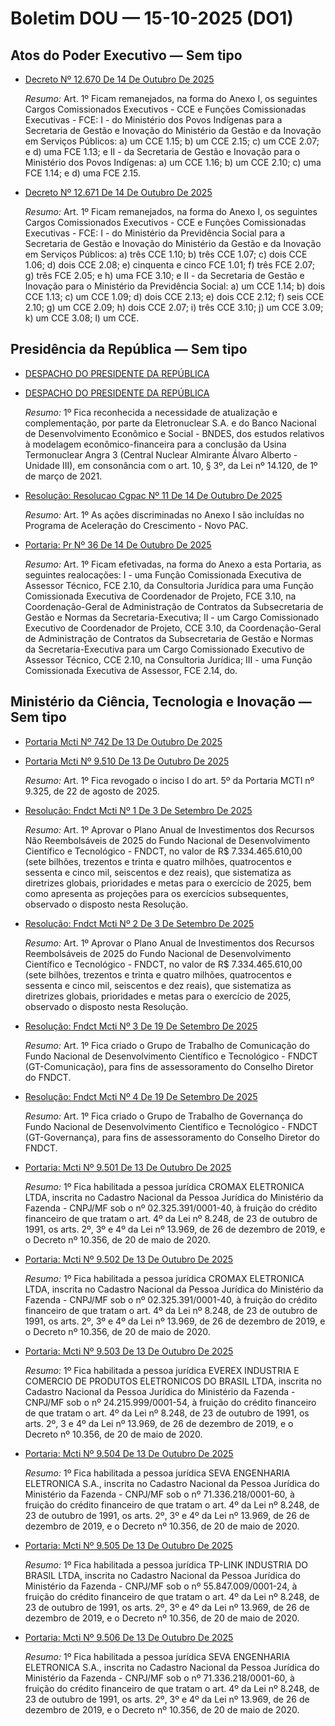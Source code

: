 # Boletim DOU — 15-10-2025 (DO1)

## Atos do Poder Executivo — Sem tipo

- [Decreto Nº 12.670 De 14 De Outubro De 2025](https://www.in.gov.br/web/dou/-/decreto-n-12.670-de-14-de-outubro-de-2025-662786067)
  
  _Resumo:_ Art. 1º Ficam remanejados, na forma do Anexo I, os seguintes Cargos Comissionados Executivos - CCE e Funções Comissionadas Executivas - FCE: I - do Ministério dos Povos Indígenas para a Secretaria de Gestão e Inovação do Ministério da Gestão e da Inovação em Serviços Públicos: a) um CCE 1.15; b) um CCE 2.15; c) um CCE 2.07; e d) uma FCE 1.13; e II - da Secretaria de Gestão e Inovação para o Ministério dos Povos Indígenas: a) um CCE 1.16; b) um CCE 2.10; c) uma FCE 1.14; e d) uma FCE 2.15.

- [Decreto Nº 12.671 De 14 De Outubro De 2025](https://www.in.gov.br/web/dou/-/decreto-n-12.671-de-14-de-outubro-de-2025-662786090)
  
  _Resumo:_ Art. 1º Ficam remanejados, na forma do Anexo I, os seguintes Cargos Comissionados Executivos - CCE e Funções Comissionadas Executivas - FCE: I - do Ministério da Previdência Social para a Secretaria de Gestão e Inovação do Ministério da Gestão e da Inovação em Serviços Públicos: a) três CCE 1.10; b) três CCE 1.07; c) dois CCE 1.06; d) dois CCE 2.08; e) cinquenta e cinco FCE 1.01; f) três FCE 2.07; g) três FCE 2.05; e h) uma FCE 3.10; e II - da Secretaria de Gestão e Inovação para o Ministério da Previdência Social: a) um CCE 1.14; b) dois CCE 1.13; c) um CCE 1.09; d) dois CCE 2.13; e) dois CCE 2.12; f) seis CCE 2.10; g) um CCE 2.09; h) dois CCE 2.07; i) três CCE 3.10; j) um CCE 3.09; k) um CCE 3.08; l) um CCE.

## Presidência da República — Sem tipo

- [DESPACHO DO PRESIDENTE DA REPÚBLICA](https://www.in.gov.br/web/dou/-/despacho-do-presidente-da-republica-662783809)

- [DESPACHO DO PRESIDENTE DA REPÚBLICA](https://www.in.gov.br/web/dou/-/despacho-do-presidente-da-republica-662776674)
  
  _Resumo:_ 1º Fica reconhecida a necessidade de atualização e complementação, por parte da Eletronuclear S.A. e do Banco Nacional de Desenvolvimento Econômico e Social - BNDES, dos estudos relativos à modelagem econômico-financeira para a conclusão da Usina Termonuclear Angra 3 (Central Nuclear Almirante Álvaro Alberto - Unidade III), em consonância com o art. 10, § 3º, da Lei nº 14.120, de 1º de março de 2021.

- [Resolução: Resolucao Cgpac Nº 11 De 14 De Outubro De 2025](https://www.in.gov.br/web/dou/-/resolucao-cgpac-n-11-de-14-de-outubro-de-2025-662786234)
  
  _Resumo:_ Art. 1º As ações discriminadas no Anexo I são incluídas no Programa de Aceleração do Crescimento - Novo PAC.

- [Portaria: Pr Nº 36 De 14 De Outubro De 2025](https://www.in.gov.br/web/dou/-/portaria-secom/pr-n-36-de-14-de-outubro-de-2025-662783965)
  
  _Resumo:_ Art. 1º Ficam efetivadas, na forma do Anexo a esta Portaria, as seguintes realocações: I - uma Função Comissionada Executiva de Assessor Técnico, FCE 2.10, da Consultoria Jurídica para uma Função Comissionada Executiva de Coordenador de Projeto, FCE 3.10, na Coordenação-Geral de Administração de Contratos da Subsecretaria de Gestão e Normas da Secretaria-Executiva; II - um Cargo Comissionado Executivo de Coordenador de Projeto, CCE 3.10, da Coordenação-Geral de Administração de Contratos da Subsecretaria de Gestão e Normas da Secretaria-Executiva para um Cargo Comissionado Executivo de Assessor Técnico, CCE 2.10, na Consultoria Jurídica; III - uma Função Comissionada Executiva de Assessor, FCE 2.14, do.

## Ministério da Ciência, Tecnologia e Inovação — Sem tipo

- [Portaria Mcti Nº 742 De 13 De Outubro De 2025](https://www.in.gov.br/web/dou/-/portaria-mcti-n-742-de-13-de-outubro-de-2025-662772903)

- [Portaria Mcti Nº 9.510 De 13 De Outubro De 2025](https://www.in.gov.br/web/dou/-/portaria-mcti-n-9.510-de-13-de-outubro-de-2025-662685729)
  
  _Resumo:_ Art. 1º Fica revogado o inciso I do art. 5º da Portaria MCTI nº 9.325, de 22 de agosto de 2025.

- [Resolução: Fndct Mcti Nº 1 De 3 De Setembro De 2025](https://www.in.gov.br/web/dou/-/resolucao-cd/fndct-mcti-n-1-de-3-de-setembro-de-2025-662684460)
  
  _Resumo:_ Art. 1º Aprovar o Plano Anual de Investimentos dos Recursos Não Reembolsáveis de 2025 do Fundo Nacional de Desenvolvimento Científico e Tecnológico - FNDCT, no valor de R$ 7.334.465.610,00 (sete bilhões, trezentos e trinta e quatro milhões, quatrocentos e sessenta e cinco mil, seiscentos e dez reais), que sistematiza as diretrizes globais, prioridades e metas para o exercício de 2025, bem como apresenta as projeções para os exercícios subsequentes, observado o disposto nesta Resolução.

- [Resolução: Fndct Mcti Nº 2 De 3 De Setembro De 2025](https://www.in.gov.br/web/dou/-/resolucao-cd/fndct-mcti-n-2-de-3-de-setembro-de-2025-662769022)
  
  _Resumo:_ Art. 1º Aprovar o Plano Anual de Investimentos dos Recursos Reembolsáveis de 2025 do Fundo Nacional de Desenvolvimento Científico e Tecnológico - FNDCT, no valor de R$ 7.334.465.610,00 (sete bilhões, trezentos e trinta e quatro milhões, quatrocentos e sessenta e cinco mil, seiscentos e dez reais), que sistematiza as diretrizes globais, prioridades e metas para o exercício de 2025, observado o disposto nesta Resolução.

- [Resolução: Fndct Mcti Nº 3 De 19 De Setembro De 2025](https://www.in.gov.br/web/dou/-/resolucao-cd/fndct-mcti-n-3-de-19-de-setembro-de-2025-662783730)
  
  _Resumo:_ Art. 1º Fica criado o Grupo de Trabalho de Comunicação do Fundo Nacional de Desenvolvimento Científico e Tecnológico - FNDCT (GT-Comunicação), para fins de assessoramento do Conselho Diretor do FNDCT.

- [Resolução: Fndct Mcti Nº 4 De 19 De Setembro De 2025](https://www.in.gov.br/web/dou/-/resolucao-cd/fndct-mcti-n-4-de-19-de-setembro-de-2025-662680969)
  
  _Resumo:_ Art. 1º Fica criado o Grupo de Trabalho de Governança do Fundo Nacional de Desenvolvimento Científico e Tecnológico - FNDCT (GT-Governança), para fins de assessoramento do Conselho Diretor do FNDCT.

- [Portaria: Mcti Nº 9.501 De 13 De Outubro De 2025](https://www.in.gov.br/web/dou/-/portaria-setad/mcti-n-9.501-de-13-de-outubro-de-2025-662685651)
  
  _Resumo:_ 1º Fica habilitada a pessoa jurídica CROMAX ELETRONICA LTDA, inscrita no Cadastro Nacional da Pessoa Jurídica do Ministério da Fazenda - CNPJ/MF sob o nº 02.325.391/0001-40, à fruição do crédito financeiro de que tratam o art. 4º da Lei nº 8.248, de 23 de outubro de 1991, os arts. 2º, 3º e 4º da Lei nº 13.969, de 26 de dezembro de 2019, e o Decreto nº 10.356, de 20 de maio de 2020.

- [Portaria: Mcti Nº 9.502 De 13 De Outubro De 2025](https://www.in.gov.br/web/dou/-/portaria-setad/mcti-n-9.502-de-13-de-outubro-de-2025-662775159)
  
  _Resumo:_ 1º Fica habilitada a pessoa jurídica CROMAX ELETRONICA LTDA, inscrita no Cadastro Nacional da Pessoa Jurídica do Ministério da Fazenda - CNPJ/MF sob o nº 02.325.391/0001-40, à fruição do crédito financeiro de que tratam o art. 4º da Lei nº 8.248, de 23 de outubro de 1991, os arts. 2º, 3º e 4º da Lei nº 13.969, de 26 de dezembro de 2019, e o Decreto nº 10.356, de 20 de maio de 2020.

- [Portaria: Mcti Nº 9.503 De 13 De Outubro De 2025](https://www.in.gov.br/web/dou/-/portaria-setad/mcti-n-9.503-de-13-de-outubro-de-2025-662785100)
  
  _Resumo:_ 1º Fica habilitada a pessoa jurídica EVEREX INDUSTRIA E COMERCIO DE PRODUTOS ELETRONICOS DO BRASIL LTDA, inscrita no Cadastro Nacional da Pessoa Jurídica do Ministério da Fazenda - CNPJ/MF sob o nº 24.215.999/0001-54, à fruição do crédito financeiro de que tratam o art. 4º da Lei nº 8.248, de 23 de outubro de 1991, os arts. 2º, 3 e 4º da Lei nº 13.969, de 26 de dezembro de 2019, e o Decreto nº 10.356, de 20 de maio de 2020.

- [Portaria: Mcti Nº 9.504 De 13 De Outubro De 2025](https://www.in.gov.br/web/dou/-/portaria-setad/mcti-n-9.504-de-13-de-outubro-de-2025-662782057)
  
  _Resumo:_ 1º Fica habilitada a pessoa jurídica SEVA ENGENHARIA ELETRONICA S.A., inscrita no Cadastro Nacional da Pessoa Jurídica do Ministério da Fazenda - CNPJ/MF sob o nº 71.336.218/0001-60, à fruição do crédito financeiro de que tratam o art. 4º da Lei nº 8.248, de 23 de outubro de 1991, os arts. 2º, 3º e 4º da Lei nº 13.969, de 26 de dezembro de 2019, e o Decreto nº 10.356, de 20 de maio de 2020.

- [Portaria: Mcti Nº 9.505 De 13 De Outubro De 2025](https://www.in.gov.br/web/dou/-/portaria-setad/mcti-n-9.505-de-13-de-outubro-de-2025-662785897)
  
  _Resumo:_ 1º Fica habilitada a pessoa jurídica TP-LINK INDUSTRIA DO BRASIL LTDA, inscrita no Cadastro Nacional da Pessoa Jurídica do Ministério da Fazenda - CNPJ/MF sob o nº 55.847.009/0001-24, à fruição do crédito financeiro de que tratam o art. 4º da Lei nº 8.248, de 23 de outubro de 1991, os arts. 2º, 3º e 4º da Lei nº 13.969, de 26 de dezembro de 2019, e o Decreto nº 10.356, de 20 de maio de 2020.

- [Portaria: Mcti Nº 9.506 De 13 De Outubro De 2025](https://www.in.gov.br/web/dou/-/portaria-setad/mcti-n-9.506-de-13-de-outubro-de-2025-662773964)
  
  _Resumo:_ 1º Fica habilitada a pessoa jurídica SEVA ENGENHARIA ELETRONICA S.A., inscrita no Cadastro Nacional da Pessoa Jurídica do Ministério da Fazenda - CNPJ/MF sob o nº 71.336.218/0001-60, à fruição do crédito financeiro de que tratam o art. 4º da Lei nº 8.248, de 23 de outubro de 1991, os arts. 2º, 3º e 4º da Lei nº 13.969, de 26 de dezembro de 2019, e o Decreto nº 10.356, de 20 de maio de 2020.
